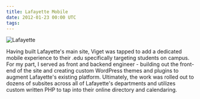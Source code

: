 ```yaml
---
title: Lafayette Mobile
date: 2012-01-23 00:00 UTC
tags:
---
```


![Lafayette](portfolio/lafayette.png)

Having built Lafayette's main site, Viget was tapped to add a dedicated mobile experience to their .edu specifically targeting students on campus.  For my part, I served as front and backend engineer - building out the front-end of the site and creating custom WordPress themes and plugins to augment Lafayette's existing platform.  Ultimately, the work was rolled out to dozens of subsites across all of Lafayette's departments and utilizes custom written PHP to tap into their online directory and calendaring.
